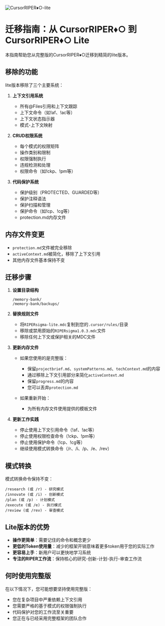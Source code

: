 ![CursorRIPER♦○-lite](../res/github-header-sigma-lite.png)
# 迁移指南：从 CursorRIPER♦○ 到 CursorRIPER♦○ Lite

本指南帮助您从完整版的CursorRIPER♦○迁移到精简的lite版本。

## 移除的功能

lite版本移除了三个主要系统：

1. **上下文引用系统**
   - 所有@Files引用和上下文跟踪
   - 上下文命令（如!af、!ac等）
   - 上下文状态指示器
   - 模式-上下文映射

2. **CRUD权限系统**
   - 每个模式的权限矩阵
   - 操作类别和限制
   - 权限强制执行
   - 违规检测和处理
   - 权限命令（如!ckp、!pm等）

3. **代码保护系统**
   - 保护级别（PROTECTED、GUARDED等）
   - 保护注释语法
   - 保护扫描和管理
   - 保护命令（如!cp、!cg等）
   - protection.md内存文件

## 内存文件变更

- `protection.md`文件被完全移除
- `activeContext.md`被简化，移除了上下文引用
- 其他内存文件基本保持不变

## 迁移步骤

1. **设置目录结构**
   ```
   /memory-bank/
   /memory-bank/backups/
   ```

2. **替换规则文件**
   - 将`RIPERsigma-lite.mdc`复制到您的`.cursor/rules/`目录
   - 移除或禁用原始的`RIPERsigma1.0.3.mdc`文件
   - 移除任何上下文或保护相关的MDC文件

3. **更新内存文件**
   - 如果您使用的是完整版：
     - 保留`projectbrief.md`、`systemPatterns.md`、`techContext.md`的内容
     - 通过移除上下文引用部分来简化`activeContext.md`
     - 保留`progress.md`的内容
     - 您可以丢弃`protection.md`
   
   - 如果重新开始：
     - 为所有内存文件使用提供的模板文件

4. **更新工作实践**
   - 停止使用上下文引用命令（!af、!ac等）
   - 停止使用权限检查命令（!ckp、!pm等）
   - 停止使用保护命令（!cp、!cg等）
   - 继续使用模式转换命令（/r、/i、/p、/e、/rev）

## 模式转换

模式转换命令保持不变：

```
/research (或 /r) - 研究模式
/innovate (或 /i) - 创新模式
/plan (或 /p) - 计划模式
/execute (或 /e) - 执行模式
/review (或 /rev) - 审查模式
```

## Lite版本的优势

- **操作更简单**：需要记住的命令和概念更少
- **更低的Token使用量**：减少的框架开销意味着更多token用于您的实际工作
- **更容易上手**：新用户可以更快地学习系统
- **专注的RIPER工作流**：保持核心的研究-创新-计划-执行-审查工作流

## 何时使用完整版

在以下情况下，您可能想要坚持使用完整版：

- 您在复杂项目中严重依赖上下文引用
- 您需要严格的基于模式的权限强制执行
- 代码保护对您的工作流至关重要
- 您正在与已经采用完整框架的团队合作
